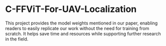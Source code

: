 # C-FFViT-For-UAV-Localization
This project provides the model weights mentioned in our paper, enabling readers to easily replicate our work without the need for training from scratch. It helps save time and resources while supporting further research in the field.
